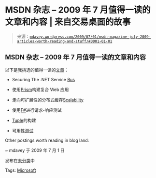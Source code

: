 <!--yml

category: 未分类

日期：2024-05-18 06:09:34

-->

# MSDN 杂志 – 2009 年 7 月值得一读的文章和内容 | 来自交易桌面的故事

> 来源：[`mdavey.wordpress.com/2009/07/01/msdn-magazine-july-2009-articles-worth-reading-and-stuff/#0001-01-01`](https://mdavey.wordpress.com/2009/07/01/msdn-magazine-july-2009-articles-worth-reading-and-stuff/#0001-01-01)

## MSDN 杂志 – 2009 年 7 月值得一读的文章和内容

以下是我挑选的值得一读的[文章](http://msdn.microsoft.com/en-gb/magazine/default.aspx)：

+   Securing The .NET Service [Bus](http://msdn.microsoft.com/en-gb/magazine/dd942847.aspx)

+   使用[Prism](http://msdn.microsoft.com/en-gb/magazine/dd943055.aspx)构建复合 Web 应用

+   走向可扩展性的分布式缓存[Scalability](http://msdn.microsoft.com/en-gb/magazine/dd942840.aspx)

+   使用[F#](http://msdn.microsoft.com/en-gb/magazine/dd942848.aspx)进行请求-响应测试

+   [Tuple](http://msdn.microsoft.com/en-gb/magazine/dd942829.aspx)的构建

+   可用性[测试](http://msdn.microsoft.com/en-gb/magazine/dd920305.aspx)

Other postings worth reading in blog land:

~ mdavey 于 2009 年 7 月 1 日

发布在[未分类](https://mdavey.wordpress.com/category/uncategorized/)中

Tags: [Microsoft](https://mdavey.wordpress.com/tag/microsoft/)
